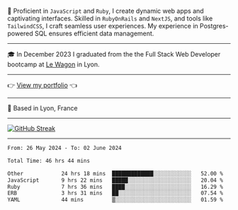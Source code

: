 📖 Proficient in `JavaScript` and `Ruby`, I create dynamic web apps and captivating interfaces. Skilled in `RubyOnRails` and `NextJS`, and tools like `TailwindCSS`, I craft seamless user experiences. My experience in Postgres-powered SQL ensures efficient data management.

***

🎓 In December 2023 I graduated from the the Full Stack Web Developer bootcamp at [Le Wagon](https://www.lewagon.com/) in Lyon.

***

👉 <a href="https://www.davidlau.dev/" target="_blank">View my portfolio</a> 👈

***

📍 Based in Lyon, France

***

[![GitHub Streak](https://streak-stats.demolab.com?user=kaimunlau&theme=github-dark&hide_border=true)](https://git.io/streak-stats)

***

<!--START_SECTION:waka-->

```txt
From: 26 May 2024 - To: 02 June 2024

Total Time: 46 hrs 44 mins

Other            24 hrs 18 mins  █████████████░░░░░░░░░░░░   52.00 %
JavaScript       9 hrs 22 mins   █████░░░░░░░░░░░░░░░░░░░░   20.04 %
Ruby             7 hrs 36 mins   ████░░░░░░░░░░░░░░░░░░░░░   16.29 %
ERB              3 hrs 31 mins   ██░░░░░░░░░░░░░░░░░░░░░░░   07.54 %
YAML             44 mins         ▒░░░░░░░░░░░░░░░░░░░░░░░░   01.59 %
```

<!--END_SECTION:waka-->
